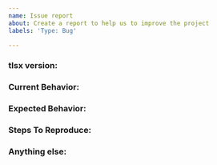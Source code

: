```yaml
---
name: Issue report
about: Create a report to help us to improve the project
labels: 'Type: Bug'

---
```


<!-- 
1. Please search to see if an issue already exists for the bug you encountered.
2. For support requests, FAQs or "How to" questions, please use the GitHub Discussions section instead - https://github.com/khulnasoft-lab/tlsx/discussions or
3. Join our discord server at https://discord.gg/khulnasoft-lab and post the question on the #tlsx channel.
-->

<!-- ISSUES MISSING IMPORTANT INFORMATION MAY BE CLOSED WITHOUT INVESTIGATION. -->

### tlsx version:
<!-- You can find current version of tlsx with "tlsx -version" -->
<!-- We only accept issues that are reproducible on the latest version of tlsx. -->
<!-- You can find the latest version of project at https://github.com/khulnasoft-lab/tlsx/releases/ -->

### Current Behavior:
<!-- A concise description of what you're experiencing. -->

### Expected Behavior:
<!-- A concise description of what you expected to happen. -->

### Steps To Reproduce:
<!--
Example: steps to reproduce the behavior:
1. Run 'tlsx ..'
2. See error...
-->


### Anything else:
<!-- Links? References? Screnshots? Anything that will give us more context about the issue that you are encountering! -->